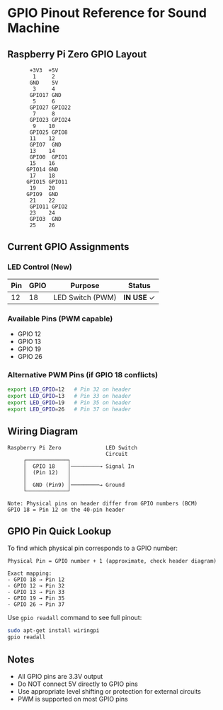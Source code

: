 # GPIO Pinout Reference for Sound Machine

## Raspberry Pi Zero GPIO Layout

```
       +3V3  +5V
        1     2
       GND    5V
        3     4
       GPIO17 GND
        5     6
       GPIO27 GPIO22
        7     8
       GPIO23 GPIO24
        9    10
       GPIO25 GPIO8
       11    12
       GPIO7  GND
       13    14
       GPIO0  GPIO1
       15    16
      GPIO14 GND
       17    18
      GPIO15 GPIO11
       19    20
      GPIO9  GND
       21    22
       GPIO11 GPIO2
       23    24
       GPIO3  GND
       25    26
```

## Current GPIO Assignments

### LED Control (New)
| Pin | GPIO | Purpose | Status |
|-----|------|---------|--------|
| 12  | 18   | LED Switch (PWM) | **IN USE** ✓ |

### Available Pins (PWM capable)
- GPIO 12
- GPIO 13
- GPIO 19
- GPIO 26

### Alternative PWM Pins (if GPIO 18 conflicts)
```bash
export LED_GPIO=12   # Pin 32 on header
export LED_GPIO=13   # Pin 33 on header
export LED_GPIO=19   # Pin 35 on header
export LED_GPIO=26   # Pin 37 on header
```

## Wiring Diagram

```
Raspberry Pi Zero              LED Switch
                               Circuit
     ┌─────────────┐
     │  GPIO 18    │─────────→ Signal In
     │  (Pin 12)   │
     │             │
     │  GND (Pin9) │─────────→ Ground
     └─────────────┘

Note: Physical pins on header differ from GPIO numbers (BCM)
GPIO 18 = Pin 12 on the 40-pin header
```

## GPIO Pin Quick Lookup

To find which physical pin corresponds to a GPIO number:

```
Physical Pin = GPIO number + 1 (approximate, check header diagram)

Exact mapping:
- GPIO 18 → Pin 12
- GPIO 12 → Pin 32
- GPIO 13 → Pin 33
- GPIO 19 → Pin 35
- GPIO 26 → Pin 37
```

Use `gpio readall` command to see full pinout:
```bash
sudo apt-get install wiringpi
gpio readall
```

## Notes

- All GPIO pins are 3.3V output
- Do NOT connect 5V directly to GPIO pins
- Use appropriate level shifting or protection for external circuits
- PWM is supported on most GPIO pins

